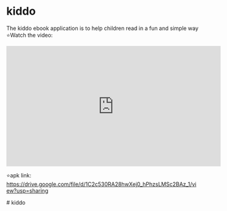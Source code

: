 # kiddo

The kiddo ebook application is to help children read in a fun and simple way
⭐Watch the video:
<iframe width="560" height="315" src="https://www.youtube.com/embed/TMoiN81ynrc" title="YouTube video player" frameborder="0" allow="accelerometer; autoplay; clipboard-write; encrypted-media; gyroscope; picture-in-picture; web-share" allowfullscreen></iframe>

⭐apk link:
https://drive.google.com/file/d/1C2c530RA28hwXej0_hPhzsLMSc2BAz_1/view?usp=sharing

#   k i d d o 
 
 
